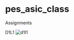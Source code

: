 # pes_asic_class
Assignments

D1L1
![d1l1](https://github.com/Syedhasan7/pes_asic_class/assets/109273742/67c76a8e-7be3-49a6-ad9e-79aa67dae998)
